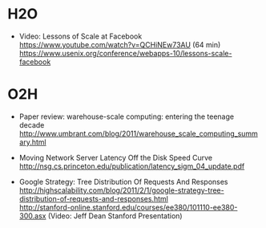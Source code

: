 # H2O

* Video: Lessons of Scale at Facebook
<br>https://www.youtube.com/watch?v=QCHiNEw73AU (64 min)
<br>https://www.usenix.org/conference/webapps-10/lessons-scale-facebook

# O2H

* Paper review: warehouse-scale computing: entering the teenage decade
<br>http://www.umbrant.com/blog/2011/warehouse_scale_computing_summary.html

* Moving Network Server Latency Off the Disk Speed Curve
<br>http://nsg.cs.princeton.edu/publication/latency_sigm_04_update.pdf

* Google Strategy: Tree Distribution Of Requests And Responses
<br>http://highscalability.com/blog/2011/2/1/google-strategy-tree-distribution-of-requests-and-responses.html
<br>http://stanford-online.stanford.edu/courses/ee380/101110-ee380-300.asx (Video: Jeff Dean Stanford Presentation)



